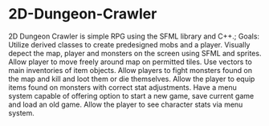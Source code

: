 # 2D-Dungeon-Crawler

2D Dungeon Crawler is simple RPG using the SFML library and C++.;
Goals:
Utilize derived classes to create predesigned mobs and a player.
Visually depect the map, player and monsters on the screen using SFML and sprites.
Allow player to move freely around map on permitted tiles.
Use vectors to main inventories of item objects.
Allow players to fight monsters found on the map and kill and loot them or die themselves.
Allow the player to equip items found on monsters with correct stat adjustments.
Have a menu system capable of offering option to start a new game, save current game and load an old game.
Allow the player to see character stats via menu system.

